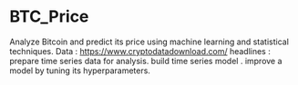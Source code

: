 # BTC_Price
Analyze Bitcoin and predict its price  using machine learning and statistical techniques.
Data : https://www.cryptodatadownload.com/
headlines : 
prepare time series data for analysis.
build time series model .
improve a model by tuning its hyperparameters.



